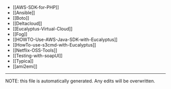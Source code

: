 * [[AWS-SDK-for-PHP]]
* [[Ansible]]
* [[Boto]]
* [[Deltacloud]]
* [[Eucalyptus-Virtual-Cloud]]
* [[Fog]]
* [[HOWTO-Use-AWS-Java-SDK-with-Eucalyptus]]
* [[HowTo-use-s3cmd-with-Eucalyptus]]
* [[Netflix-OSS-Tools]]
* [[Testing-with-soapUI]]
* [[Typica]]
* [[ami2emi]]

*****
NOTE: this file is automatically generated. Any edits will be overwritten.
